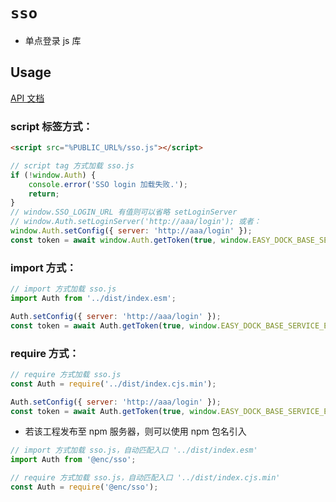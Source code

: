 # `sso`

-   单点登录 js 库

## Usage

[API 文档](https://confluence.enncloud.cn/pages/viewpage.action?pageId=708182467)

### script 标签方式：

```html
<script src="%PUBLIC_URL%/sso.js"></script>
```

```javascript
// script tag 方式加载 sso.js
if (!window.Auth) {
    console.error('SSO login 加载失败.');
    return;
}
// window.SSO_LOGIN_URL 有值则可以省略 setLoginServer
// window.Auth.setLoginServer('http://aaa/login'); 或者：
window.Auth.setConfig({ server: 'http://aaa/login' });
const token = await window.Auth.getToken(true, window.EASY_DOCK_BASE_SERVICE_ENDPOINT);
```

### import 方式：

```javascript
// import 方式加载 sso.js
import Auth from '../dist/index.esm';

Auth.setConfig({ server: 'http://aaa/login' });
const token = await Auth.getToken(true, window.EASY_DOCK_BASE_SERVICE_ENDPOINT);
```

### require 方式：

```javascript
// require 方式加载 sso.js
const Auth = require('../dist/index.cjs.min');

Auth.setConfig({ server: 'http://aaa/login' });
const token = await Auth.getToken(true, window.EASY_DOCK_BASE_SERVICE_ENDPOINT);
```

-   若该工程发布至 npm 服务器，则可以使用 npm 包名引入

```javascript
// import 方式加载 sso.js，自动匹配入口 '../dist/index.esm'
import Auth from '@enc/sso';

// require 方式加载 sso.js，自动匹配入口 '../dist/index.cjs.min'
const Auth = require('@enc/sso');
```
